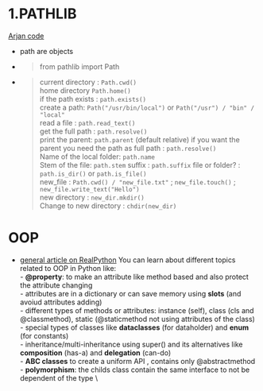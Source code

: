 

# 1.PATHLIB

[Arjan code](https://www.youtube.com/watch?v=UcKkmwaRbsQ)

- path are objects 
- > from pathlib import Path
- > current directory : `Path.cwd()` \
      home directory  `Path.home()` \
      if the path exists : `path.exists()` \
      create a path:  `Path("/usr/bin/local")` or `Path("/usr") / "bin" / "local"` \
      read a file : `path.read_text()` \
      get the full path : `path.resolve()` \
      print the parent: `path.parent` (default relative) if you want the parent you need the path as full path : `path.resolve()` \
      Name of the local folder: `path.name` \
      Stem of the file: `path.stem`
      suffix : `path.suffix`
      file or folder? : `path.is_dir()`  or `path.is_file()` \
      new_file : `Path.cwd() / "new_file.txt"`  ; `new_file.touch()` ; `new_file.write_text("Hello")` \
      new directory : `new_dir.mkdir()`  \
      Change to new directory : `chdir(new_dir)`


# OOP
- [general article on RealPython](https://realpython.com/python-classes/#toc) You can learn about different topics related to OOP in Python like:\
      - **@property**: to make an attribute like method based  and also protect the attribute changing\
      - attributes are in a dictionary  or can save memory using __slots__ (and avoiud attributes adding)\
      - different types of methods or attributes: instance (self), class (cls and @classmethod), static (@staticmethod not using attributes of the class)\
      - special types of classes like **dataclasses** (for dataholder) and **enum** (for constants) \
      - inheritance/multi-inheritance using super() and its alternatives like **composition** (has-a) and **delegation** (can-do) \
      - **ABC classes** to create a uniform API , contains only @abstractmethod \
      - **polymorphism**: the childs class contain the same interface to not be dependent of the type \